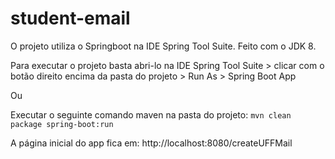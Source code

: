 # student-email

O projeto utiliza o Springboot na IDE Spring Tool Suite. Feito com o JDK 8.

Para executar o projeto basta abri-lo na IDE Spring Tool Suite > clicar com o botão direito encima da pasta do projeto > Run As > Spring Boot App 

Ou

Executar o seguinte comando maven na pasta do projeto: `mvn clean package spring-boot:run`

A página inicial do app fica em: http://localhost:8080/createUFFMail
